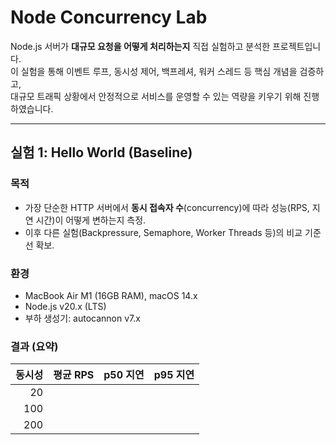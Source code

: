 # Node Concurrency Lab

Node.js 서버가 **대규모 요청을 어떻게 처리하는지** 직접 실험하고 분석한 프로젝트입니다.  
이 실험을 통해 이벤트 루프, 동시성 제어, 백프레셔, 워커 스레드 등 핵심 개념을 검증하고,  
대규모 트래픽 상황에서 안정적으로 서비스를 운영할 수 있는 역량을 키우기 위해 진행하였습니다.

---

## 실험 1: Hello World (Baseline)

### 목적
- 가장 단순한 HTTP 서버에서 **동시 접속자 수**(concurrency)에 따라 성능(RPS, 지연 시간)이 어떻게 변하는지 측정.  
- 이후 다른 실험(Backpressure, Semaphore, Worker Threads 등)의 비교 기준선 확보.  

### 환경
- MacBook Air M1 (16GB RAM), macOS 14.x  
- Node.js v20.x (LTS)  
- 부하 생성기: autocannon v7.x  

### 결과 (요약)
| 동시성 | 평균 RPS | p50 지연 | p95 지연 |
|------:|---------:|---------:|---------:|
| 20    |      |      |      |
| 100   |      |      |      |
| 200   |      |      |      |
